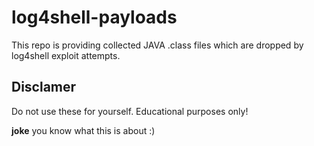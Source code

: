 # log4shell-payloads
This repo is providing collected JAVA .class files which are dropped by log4shell exploit attempts.

## Disclamer
Do not use these for yourself. Educational purposes only!

**joke** you know what this is about :)

